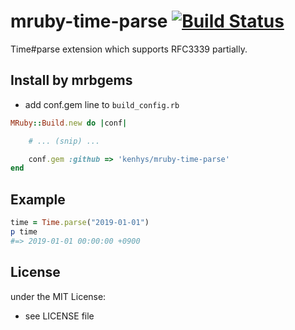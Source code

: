 # mruby-time-parse   [![Build Status](https://travis-ci.org/kenhys/mruby-time-parse.svg?branch=master)](https://travis-ci.org/kenhys/mruby-time-parse)

Time#parse extension which supports RFC3339 partially.

## Install by mrbgems

- add conf.gem line to `build_config.rb`

```ruby
MRuby::Build.new do |conf|

    # ... (snip) ...

    conf.gem :github => 'kenhys/mruby-time-parse'
end
```
## Example

```ruby
time = Time.parse("2019-01-01")
p time
#=> 2019-01-01 00:00:00 +0900
```

## License

under the MIT License:
- see LICENSE file
